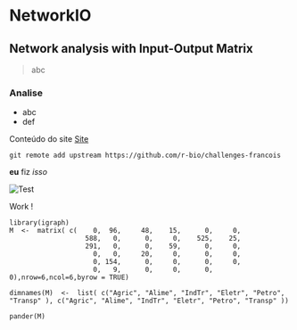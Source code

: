 # NetworkIO
## Network analysis with Input-Output Matrix

> abc

### Analise

- abc
- def

Conteúdo do site [Site](https://www.youtube.com/watch?v=E0RbrYSMw3g)

`git remote add upstream https://github.com/r-bio/challenges-francois`

**eu** fiz *isso* 

![Test](/NetworkandIO/net_gif_000.gif "Test")

Work !

```{r echo = FALSE, fig.align='center', error=FALSE, message="", warning=FALSE}
library(igraph)
M  <-  matrix( c(    0,	 96,	 48,	15,	     0,	    0,
                   588,	  0,	  0,	 0,	   525,	   25,
                   291,	  0,	  0,	59,	     0,	    0,
                     0,   0,	 20,     0,	     0,	    0,
                     0,	154,	  0,     0,	     0,	    0,
                     0,	  9,	  0,	 0,	     0,	    0),nrow=6,ncol=6,byrow = TRUE)

dimnames(M)  <-  list( c("Agric", "Alime", "IndTr", "Eletr", "Petro", "Transp" ), c("Agric", "Alime", "IndTr", "Eletr", "Petro", "Transp" ))

pander(M) 
```
